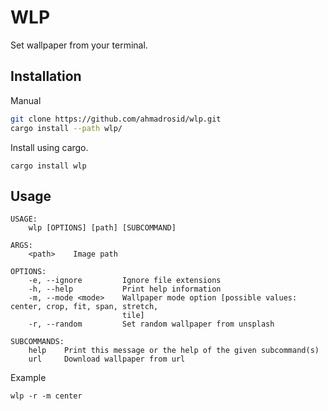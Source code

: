 # WLP
Set wallpaper from your terminal.

## Installation
Manual
```bash
git clone https://github.com/ahmadrosid/wlp.git
cargo install --path wlp/
```

Install using cargo.
```shell
cargo install wlp
```

## Usage
```shell
USAGE:
    wlp [OPTIONS] [path] [SUBCOMMAND]

ARGS:
    <path>    Image path

OPTIONS:
    -e, --ignore         Ignore file extensions
    -h, --help           Print help information
    -m, --mode <mode>    Wallpaper mode option [possible values: center, crop, fit, span, stretch,
                         tile]
    -r, --random         Set random wallpaper from unsplash

SUBCOMMANDS:
    help    Print this message or the help of the given subcommand(s)
    url     Download wallpaper from url
```

Example
```shell
wlp -r -m center
```